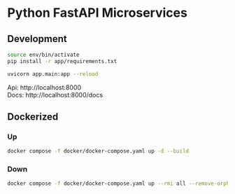# Python FastAPI Microservices

## Development
```bash
source env/bin/activate
pip install -r app/requirements.txt

uvicorn app.main:app --reload
```

Api: http://localhost:8000  
Docs: http://localhost:8000/docs

## Dockerized

### Up
```bash
docker compose -f docker/docker-compose.yaml up -d --build
```

### Down
```bash
docker compose -f docker/docker-compose.yaml up --rmi all --remove-orphans
```